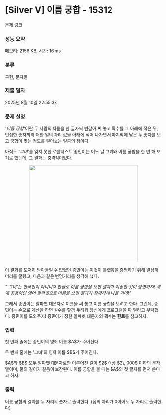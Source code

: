 # [Silver V] 이름 궁합 - 15312 

[문제 링크](https://www.acmicpc.net/problem/15312) 

### 성능 요약

메모리: 2156 KB, 시간: 16 ms

### 분류

구현, 문자열

### 제출 일자

2025년 8월 10일 22:55:33

### 문제 설명

<p><em>'이름 궁합'</em>이란 두 사람의 이름을 한 글자씩 번갈아 써 놓고 획수를 그 아래에 적은 뒤, 인접한 숫자끼리 더한 일의 자리 값을 아래에 적어 나가면서 마지막에 남은 두 숫자를 보고 궁합이 맞는 정도를 알아보는 일종의 점이다.</p>

<p>아직도 <em>'그녀'</em>를 잊지 못한 로맨티스트 종민이는 어느 날 그녀와 이름 궁합을 한 번 해 보기로 했는데, 그 결과는 충격적이었다.</p>

<p style="text-align:center"><img alt="" src="" style="height:314px; width:350px"></p>

<p>이 결과를 도저히 받아들일 수 없었던 종민이는 이것이 틀렸음을 증명하기 위해 열심히 머리를 굴렸고, 다음과 같은 변명거리를 생각해 냈다.</p>

<p><em>"'그녀'는 한국인이 아니니까 한글로 이름 궁합을 보면 결과가 이상한 것이 당연하지! 세계 공용어인 영어 알파벳으로 이름을 쓰면 결과가 정확하게 나올 거야!"</em></p>

<p>그래서 종민이는 알파벳 대문자로 이름을 써 놓고 이름 궁합을 보려고 한다. 그런데, 종민이는 손으로 계산을 하면 실수를 할까 두려워 당신에게 프로그램을 짜 달라고 부탁했다. 종민이를 도와주자! 종민이가 정한 알파벳 대문자의 획수는 <strong>힌트</strong>를 참고하자.</p>

### 입력 

 <p>첫 번째 줄에는 종민이의 영어 이름 $A$가 주어진다. </p>

<p>두 번째 줄에는 '그녀'의 영어 이름 $B$가 주어진다.</p>

<p>$A$와 $B$ 모두 알파벳 대문자로만 이루어진 길이 $2$ 이상 $2\, 000$ 이하의 문자열이며, 둘의 길이가 같음이 보장된다. 이름 궁합을 볼 때는 $A$의 첫 글자를 먼저 쓴다고 하자.</p>

### 출력 

 <p>이름 궁합의 결과를 두 자리의 숫자로 출력한다. (십의 자리가 0이어도 두 자리로 출력한다)</p>

